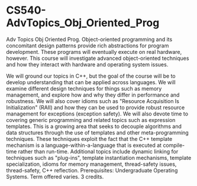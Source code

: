 # CS540-AdvTopics_Obj_Oriented_Prog
Adv Topics Obj Oriented Prog. Object-oriented programming and its concomitant design patterns provide rich abstractions for program development. These programs will eventually execute on real hardware, however. This course will investigate advanced object-oriented techniques and how they interact with hardware and operating system issues. 

We will ground our topics in C++, but the goal of the course will be to develop understanding that can be applied across languages. We will examine different design techniques for things such as memory management, and explore how and why they differ in performance and robustness. We will also cover idioms such as "Resource Acquisition Is Initialization" (RAII) and how they can be used to provide robust resource management for exceptions (exception safety). We will also devote time to covering generic programming and related topics such as expression templates. This is a growing area that seeks to decouple algorithms and data structures through the use of templates and other meta-programming techniques. These techniques exploit the fact that the C++ template mechanism is a language-within-a-language that is executed at compile-time rather than run-time. Additional topics include dynamic linking for techniques such as "plug-ins", template instantiation mechanisms, template specialization, idioms for memory management, thread-safety issues, thread-safety, C++ reflection. Prerequisites: Undergraduate Operating Systems. Term offered varies. 3 credits.
